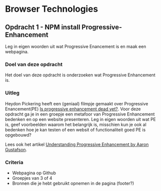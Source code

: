 # Browser Technologies

## Opdracht 1 - NPM install Progressive-Enhancement

Leg in eigen woorden uit wat Progressive Enancement is en maak een webpagina.

### Doel van deze opdracht

Het doel van deze opdracht is onderzoeken wat Progressive Enhancement is.

### Uitleg

Heydon Pickering heeft een (geniaal) filmpje gemaakt over Progressive Enancement(PE) [Is progressive enhancement dead yet?](https://briefs.video/videos/is-progressive-enhancement-dead-yet/). Voor deze opdracht ga je in een groepje een metafoor van Progressive Enhancement bedenken en op een website presenteren. Leg in eigen woorden uit wat PE is, geef voorbeelden waarom het belangrijk is, misschien kun je ook al bedenken hoe je kan testen of een websit of functionaliteit goed PE is opgebouwd?  

Lees ook het artikel [Understanding Progressive Enhancement by Aaron Gustafson](https://alistapart.com/article/understandingprogressiveenhancement). 

### Criteria

- Webpagina op Github
- Groepjes van 3 of 4
- Bronnen die je hebt gebruikt opnemen in de pagina (footer?)
